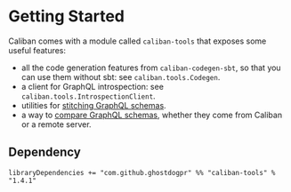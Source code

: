 # Getting Started

Caliban comes with a module called `caliban-tools` that exposes some useful features:
- all the code generation features from `caliban-codegen-sbt`, so that you can use them without sbt: see `caliban.tools.Codegen`.
- a client for GraphQL introspection: see `caliban.tools.IntrospectionClient`.
- utilities for [stitching GraphQL schemas](stitching.md).
- a way to [compare GraphQL schemas](schema-comparison.md), whether they come from Caliban or a remote server.

## Dependency

```
libraryDependencies += "com.github.ghostdogpr" %% "caliban-tools" % "1.4.1"
```
